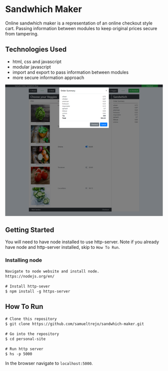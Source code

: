 # Sandwhich Maker
Online sandwhich maker is a representation of an online checkout style cart. Passing information between modules to keep original prices secure from tampering.

## Technologies Used
* html, css and javascript
* modular javascript
* import and export to pass information between modules
* more secure information approach

![image of sandwhich maker cart site](https://raw.githubusercontent.com/samueltrejo/sandwhich-maker/master/img/readme.png)

## Getting Started
You will need to have node installed to use http-server. Note if you already have node and http-server installed, skip to `How To Run`.
### Installing node
```
Navigate to node website and install node.
https://nodejs.org/en/ 

# Install http-sever
$ npm install -g https-server
```
## How To Run
```
# Clone this repository
$ git clone https://github.com/samueltrejo/sandwhich-maker.git

# Go into the repository
$ cd personal-site

# Run http server
$ hs -p 5000
```
In the browser navigate to `localhost:5000`.

